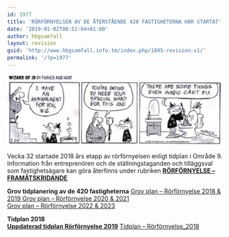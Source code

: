 ```yaml
---
id: 1977
title: 'RÖRFÖRNYELSEN AV DE ÅTERSTÅENDE 420 FASTIGHETERNA HAR STARTAT'
date: '2019-01-02T08:52:04+01:00'
author: hbgsamfall
layout: revision
guid: 'http://www.hbgsamfall.info.tm/index.php/1895-revision-v1/'
permalink: '/?p=1977'
---
```


[![](/wp-content/uploads/2014/03/wizard-id-plumber-510x167.jpg)](/wp-content/uploads/2014/03/wizard-id-plumber-510x167.jpg)

Vecka 32 startade 2018 års etapp av rörförnyelsen enligt tidplan i Område 9. Information från entreprenören och de ställningstaganden och tilläggsval som fastighetsägare kan göra återfinns under rubriken **[RÖRFÖRNYELSE – FRAMÅTSKRIDANDE](http://www.hbgsamfall.win/index.php/information-2/rorfornyelse-framatskridande/)**

**Grov tidplanering av de 420 fastigheterna** [Grov plan – Rörförnyelse 2018 &amp; 2019  ](/wp-content/uploads/2018/08/Grov-plan-Rörförnyelse-2018-2019.pdf)[Grov plan – Rörförnyelse 2020 &amp; 2021](/wp-content/uploads/2018/08/Grov-plan-Rörförnyelse-2020-2021.pdf)  
[Grov plan – Rörförnyelse 2022 &amp; 2023](/wp-content/uploads/2018/08/Grov-plan-Rörförnyelse-2022-2023.pdf)

**Tidplan 2018  
[Uppdaterad tidplan Rörförnyelse 2019](/wp-content/uploads/2019/01/Ny-preliminär-Tidplan-Rörförnyelse-2019.pdf)** [Tidplan – Rörförnyelse\_2018](/wp-content/uploads/2018/08/Tidplan-Rörförnyelse_2018.pdf)